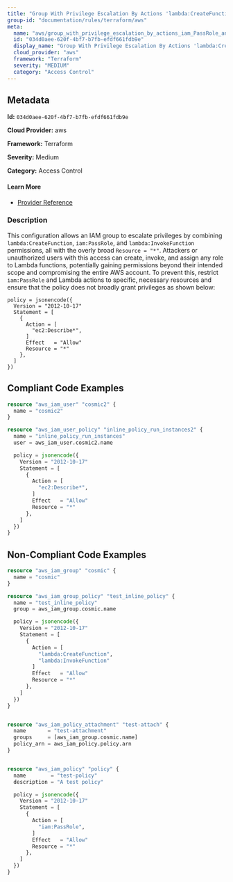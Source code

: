 ```yaml
---
title: "Group With Privilege Escalation By Actions 'lambda:CreateFunction' And 'iam:PassRole' And 'lambda:InvokeFunction'"
group-id: "documentation/rules/terraform/aws"
meta:
  name: "aws/group_with_privilege_escalation_by_actions_iam_PassRole_and_lambda_CreateFunction_and_lambda_InvokeFunction"
  id: "034d0aee-620f-4bf7-b7fb-efdf661fdb9e"
  display_name: "Group With Privilege Escalation By Actions 'lambda:CreateFunction' And 'iam:PassRole' And 'lambda:InvokeFunction'"
  cloud_provider: "aws"
  framework: "Terraform"
  severity: "MEDIUM"
  category: "Access Control"
---
```

## Metadata

**Id:** `034d0aee-620f-4bf7-b7fb-efdf661fdb9e`

**Cloud Provider:** aws

**Framework:** Terraform

**Severity:** Medium

**Category:** Access Control

#### Learn More

 - [Provider Reference](https://registry.terraform.io/providers/hashicorp/aws/latest/docs/resources/iam_group_policy#policy)

### Description

 This configuration allows an IAM group to escalate privileges by combining `lambda:CreateFunction`, `iam:PassRole`, and `lambda:InvokeFunction` permissions, all with the overly broad `Resource = "*"`. Attackers or unauthorized users with this access can create, invoke, and assign any role to Lambda functions, potentially gaining permissions beyond their intended scope and compromising the entire AWS account. To prevent this, restrict `iam:PassRole` and Lambda actions to specific, necessary resources and ensure that the policy does not broadly grant privileges as shown below:

```
policy = jsonencode({
  Version = "2012-10-17"
  Statement = [
    {
      Action = [
        "ec2:Describe*",
      ]
      Effect   = "Allow"
      Resource = "*"
    },
  ]
})
```


## Compliant Code Examples
```terraform
resource "aws_iam_user" "cosmic2" {
  name = "cosmic2"
}

resource "aws_iam_user_policy" "inline_policy_run_instances2" {
  name = "inline_policy_run_instances"
  user = aws_iam_user.cosmic2.name

  policy = jsonencode({
    Version = "2012-10-17"
    Statement = [
      {
        Action = [
          "ec2:Describe*",
        ]
        Effect   = "Allow"
        Resource = "*"
      },
    ]
  })
}

```
## Non-Compliant Code Examples
```terraform
resource "aws_iam_group" "cosmic" {
  name = "cosmic"
}

resource "aws_iam_group_policy" "test_inline_policy" {
  name = "test_inline_policy"
  group = aws_iam_group.cosmic.name

  policy = jsonencode({
    Version = "2012-10-17"
    Statement = [
      {
        Action = [
          "lambda:CreateFunction",
          "lambda:InvokeFunction"
        ]
        Effect   = "Allow"
        Resource = "*"
      },
    ]
  })
}


resource "aws_iam_policy_attachment" "test-attach" {
  name       = "test-attachment"
  groups     = [aws_iam_group.cosmic.name]
  policy_arn = aws_iam_policy.policy.arn
}


resource "aws_iam_policy" "policy" {
  name        = "test-policy"
  description = "A test policy"

  policy = jsonencode({
    Version = "2012-10-17"
    Statement = [
      {
        Action = [
          "iam:PassRole",
        ]
        Effect   = "Allow"
        Resource = "*"
      },
    ]
  })
}

```